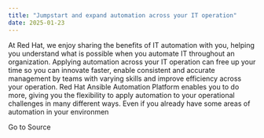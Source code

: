```yaml
---
title: "Jumpstart and expand automation across your IT operation"
date: 2025-01-23
---
```


At Red Hat, we enjoy sharing the benefits of IT automation with you, helping you understand what is possible when you automate IT throughout an organization. Applying automation across your IT operation can free up your time so you can innovate faster, enable consistent and accurate management by teams with varying skills and improve efficiency across your operation. Red Hat Ansible Automation Platform enables you to do more, giving you the flexibility to apply automation to your operational challenges in many different ways. Even if you already have some areas of automation in your environmen

Go to Source
